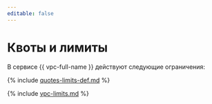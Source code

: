 ```yaml
---
editable: false
---
```


# Квоты и лимиты

В сервисе {{ vpc-full-name }} действуют следующие ограничения:

{% include [quotes-limits-def.md](../../_includes/quotes-limits-def.md) %}

{% include [vpc-limits.md](../../_includes/vpc-limits.md) %}
